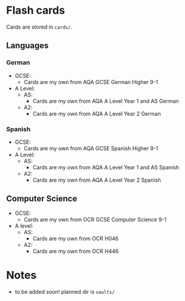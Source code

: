 # Flash cards

Cards are stored in `cards/`.

## Languages

### German

- GCSE:
    - Cards are my own from AQA GCSE German Higher 9-1
- A Level:
    - AS:
        - Cards are my own from AQA A Level Year 1 and AS German
    - A2:
        - Cards are my own from AQA A Level Year 2 German

### Spanish

- GCSE:
    - Cards are my own from AQA GCSE Spanish Higher 9-1
- A Level:
    - AS:
        - Cards are my own from AQA A Level Year 1 and AS Spanish
    - A2:
        - Cards are my own from AQA A Level Year 2 Spanish

## Computer Science

- GCSE:
    - Cards are my own from OCR GCSE Computer Science 9-1
- A level:
    - AS:
        - Cards are my own from OCR H046
    - A2:
        - Cards are my own from OCR H446

# Notes
- to be added soon! planned dir is `vaults/`


















<!-- <details open><summary>Languages</summary> -->

<!-- ### German -->

<!-- - GCSE: -->
<!--     - Cards are my own from AQA GCSE German Higher 9-1 -->
<!-- - A Level: -->
<!--     - AS: -->
<!--         - Cards are my own from AQA A Level Year 1 and AS German -->
<!--     - A2: -->
<!--         - Cards are my own from AQA A Level Year 2 German -->

<!-- ### Spanish -->

<!-- - GCSE: -->
<!--     - Cards are my own from AQA GCSE Spanish Higher 9-1 -->
<!-- - A Level: -->
<!--     - AS: -->
<!--         - Cards are my own from AQA A Level Year 1 and AS Spanish -->
<!--     - A2: -->
<!--         - Cards are my own from AQA A Level Year 2 Spanish -->

<!-- </details> -->


<!-- <details open><summary>Flash cards</summary> -->
<!--     <ul> -->    
<!--         <li> -->
<!--             Flash cards -->
<!--         </li> -->
<!--         <li> -->
<!--             All flash cards are stored in <code>cards/</code> -->
<!--         </li> -->
<!--         <li> -->
<!--             <details open><summary>Languages</summary> -->
<!--                 <ul> -->
<!--                     <li> -->
<!--                         <details open><summary>German</summary> <!-1- German is its own element in the list of languages -1-> -->
<!--                             <ul> -->
<!--                                 <li> -->
<!--                                     <details open><summary>GCSE</summary> <!-1- GCSE and A level are on the same level of indentation in the listinator -1-> -->
<!--                                         <ul> -->
<!--                                             <li>Cards are my own from AQA GCSE Higher 9-1</li> -->
<!--                                         </ul> -->
<!--                                     </details> -->
<!--                                 </li> -->
<!--                                 <li> -->
<!--                                     <details open><summary>A Level</summary> -->
<!--                                     <ul> -->
<!--                                         <details open><summary>AS</summary> <!-1- AS and A2 are one level more indented than GCSE and A level -1-> -->
<!--                                             <ul>                            <!-1- because AS and A2 are parts of the A level -1-> -->
<!--                                                 <li>Cards are my own from AQA A Level Year 1 and AS German</li> -->
<!--                                             <ul> -->
<!--                                         </details> -->
<!--                                         <details open><summary>A2</summary> -->
<!--                                             <ul> -->
<!--                                                 <li>Cards are my own from AQA A Level Year 2 German</li> -->
<!--                                             </ul> -->
<!--                                         </details> -->
<!--                                     </ul> -->
<!--                                 </li> -->
<!--                             </ul> -->
<!--                         </details> -->
<!--                     </li> -->
<!--                 </ul> -->
<!--             </details> -->
<!--         </li> -->
<!--     </ul> -->
<!-- </details> -->
